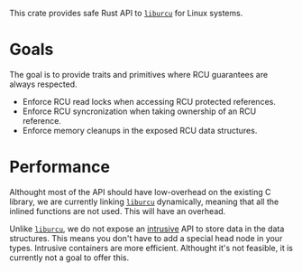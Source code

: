 This crate provides safe Rust API to [`liburcu`][liburcu] for Linux systems.

# Goals

The goal is to provide traits and primitives where RCU guarantees are always respected.

* Enforce RCU read locks when accessing RCU protected references.
* Enforce RCU syncronization when taking ownership of an RCU reference.
* Enforce memory cleanups in the exposed RCU data structures.

# Performance

Althought most of the API should have low-overhead on the existing C library, we
are currently linking [`liburcu`][liburcu] dynamically, meaning that all the inlined
functions are not used. This will have an overhead.

Unlike [`liburcu`][liburcu], we do not expose an [intrusive][intrusive] API to store
data in the data structures. This means you don't have to add a special head node in
your types. Intrusive containers are more efficient. Althought it's not feasible, it
is currently not a goal to offer this.

[liburcu]: https://liburcu.org/
[intrusive]: https://stackoverflow.com/questions/5004162/what-does-it-mean-for-a-data-structure-to-be-intrusive

